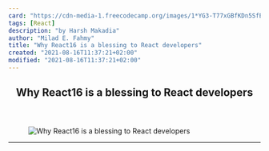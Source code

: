 ```yaml
---
card: "https://cdn-media-1.freecodecamp.org/images/1*YG3-T77xGBfKDn5SfE6P8w.jpeg"
tags: [React]
description: "by Harsh Makadia"
author: "Milad E. Fahmy"
title: "Why React16 is a blessing to React developers"
created: "2021-08-16T11:37:21+02:00"
modified: "2021-08-16T11:37:21+02:00"
---
```

<div class="site-wrapper">
<main id="site-main" class="site-main outer">
<div class="inner">
<article class="post-full post tag-react tag-programming tag-technology tag-productivity tag-tech ">
<header class="post-full-header">
<h1 class="post-full-title">Why React16 is a blessing to React developers</h1>
</header>
<figure class="post-full-image">
<picture>
<source media="(max-width: 700px)" sizes="1px" srcset="data:image/gif;base64,R0lGODlhAQABAIAAAAAAAP///yH5BAEAAAAALAAAAAABAAEAAAIBRAA7 1w">
<source media="(min-width: 701px)" sizes="(max-width: 800px) 400px,
(max-width: 1170px) 700px,
1400px" srcset="https://cdn-media-1.freecodecamp.org/images/1*YG3-T77xGBfKDn5SfE6P8w.jpeg 300w,
https://cdn-media-1.freecodecamp.org/images/1*YG3-T77xGBfKDn5SfE6P8w.jpeg 600w,
https://cdn-media-1.freecodecamp.org/images/1*YG3-T77xGBfKDn5SfE6P8w.jpeg 1000w,
https://cdn-media-1.freecodecamp.org/images/1*YG3-T77xGBfKDn5SfE6P8w.jpeg 2000w">
<img onerror="this.style.display='none'" src="https://cdn-media-1.freecodecamp.org/images/1*YG3-T77xGBfKDn5SfE6P8w.jpeg" alt="Why React16 is a blessing to React developers">
</picture>
</figure>
<section class="post-full-content">
<div class="post-content medium-migrated-article">
</div>
<hr>
</section>
</article>
</div>
</main>
</div>
<!-- Google Tag Manager (noscript) -->
<!-- End Google Tag Manager (noscript) -->
